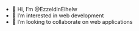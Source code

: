 - 👋 Hi, I’m @EzzeldinElhelw
- 👀 I’m interested in web development
- 💞️ I’m looking to collaborate on web applications
<!---
EzzeldinElhelw/EzzeldinElhelw is a ✨ special ✨ repository because its `README.md` (this file) appears on your GitHub profile.
You can click the Preview link to take a look at your changes.
--->
